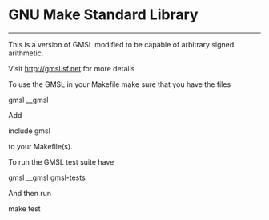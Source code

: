 # GNU Make Standard Library
-------------------------

This is a version of GMSL modified to be capable of arbitrary signed arithmetic.

Visit http://gmsl.sf.net for more details

To use the GMSL in your Makefile make sure that you have the files

   gmsl
   __gmsl

   Add

   include gmsl

   to your Makefile(s).

To run the GMSL test suite have

   gmsl
   __gmsl
   gmsl-tests

   And then run

   make test
